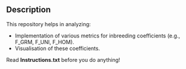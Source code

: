 ## Description  
This repository helps in analyzing:  
- Implementation of various metrics for inbreeding coefficients (e.g., F_GRM, F_UNI, F_HOM).  
- Visualisation of these coefficients.  

Read **Instructions.txt** before you do anything!
